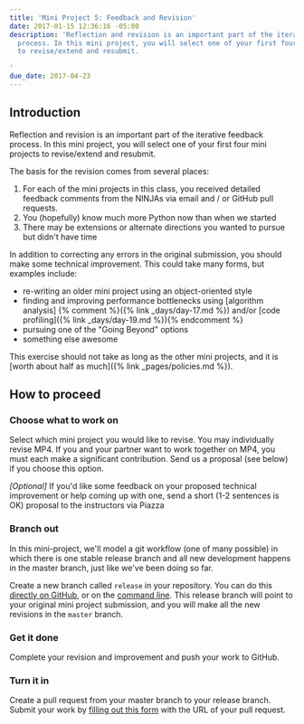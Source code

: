 ```yaml
---
title: 'Mini Project 5: Feedback and Revision'
date: 2017-01-15 12:36:16 -05:00
description: 'Reflection and revision is an important part of the iterative feedback
  process. In this mini project, you will select one of your first four mini projects
  to revise/extend and resubmit.

'
due_date: 2017-04-23
---
```


## Introduction

Reflection and revision is an important part of the iterative feedback
process. In this mini project, you will select one of your first four mini
projects to revise/extend and resubmit.

The basis for the revision comes from several places:

1. For each of the mini projects in this class, you received detailed feedback comments from the NINJAs via email and / or GitHub pull requests.
2. You (hopefully) know much more Python now than when we started
3. There may be extensions or alternate directions you wanted to pursue but didn't have time

In addition to correcting any errors in the original submission, you should
make some technical improvement. This could take many forms, but examples
include:

* re-writing an older mini project using an object-oriented style
* finding and improving performance bottlenecks using [algorithm analysis\]
{% comment %}({% link _days/day-17.md %}) and/or [code profiling]({% link _days/day-19.md %}){% endcomment %}
* pursuing one of the "Going Beyond" options
* something else awesome

This exercise should not take as long as the other mini projects, and it is
[worth about half as much]({% link _pages/policies.md %}).

## How to proceed

### Choose what to work on

Select which mini project you would like to revise. You may individually
revise MP4. If you and your partner want to work together on MP4, you must
each make a significant contribution. Send us a proposal (see below) if you
choose this option.

_[Optional]_  If you'd like some feedback on your proposed technical
improvement or help coming up with one, send a short (1-2 sentences is OK)
proposal to the instructors via Piazza


### Branch out

In this mini-project, we'll model a git workflow (one of many possible) in
which there is one stable release branch and all new development happens in
the master branch, just like we've been doing so far.

Create a new branch called `release` in your repository. You can do this
[directly on GitHub](https://help.github.com/articles/creating-and-deleting-branches-within-your-repository/),
or on the [command line](https://git-scm.com/book/en/v2/Git-Branching-Basic-Branching-and-Merging). This release
branch will point to your original mini project submission, and you will make
all the new revisions in the `master` branch.


### Get it done

Complete your revision and improvement and push your work to GitHub.


### Turn it in

Create a pull request from your master branch to your release branch. Submit
your work by [filling out this form](http://goo.gl/forms/joIEF3IZjP) with the
URL of your pull request.
